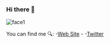 ### Hi there 🫤
![face1](https://github.com/SeveralTool/SeveralTool/assets/40505451/c2140d44-451e-4944-8e85-bf994598b1d6)

You can find me 🔍:
-[Web Site](https://severaltool.vercel.app/)
-[](https://www.linkedin.com/in/severaltool/)
-[Twitter](https://twitter.com/Nahuuu_7)











<!--
**SeveralTool/SeveralTool** is a ✨ _special_ ✨ repository because its `README.md` (this file) appears on your GitHub profile.

Here are some ideas to get you started:

- 🔭 I’m currently working on ...
- 🌱 I’m currently learning ...
- 👯 I’m looking to collaborate on ...
- 🤔 I’m looking for help with ...
- 💬 Ask me about ...
- 📫 How to reach me: ...
- 😄 Pronouns: ...
- ⚡ Fun fact: ...
-->

